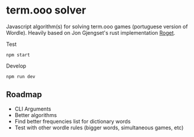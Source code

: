 # term.ooo solver
Javascript algorithm(s) for solving term.ooo games (portuguese version of Wordle). Heavily based on Jon Gjengset's rust implementation [Roget](https://github.com/jonhoo/roget).

Test
```
npm start
```
Develop
```
npm run dev
```

## Roadmap
- CLI Arguments
- Better algorithms
- Find better frequencies list for dictionary words
- Test with other wordle rules (bigger words, simultaneous games, etc)

